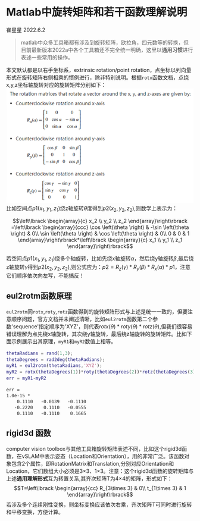 # Matlab中旋转矩阵和若干函数理解说明
崔星星 2022.6.2

>matlab中众多工具箱都有涉及到旋转矩阵，欧拉角，四元数等的转换，但目前最新版本2022a中各个工具箱还不完全统一明确，这里以**通用习惯**进行表述一些常用的操作。

本文默认都是以右手坐标系，extrinsic rotation/point rotation，点坐标以列向量形式在旋转矩阵右侧相乘的惯例进行，除非特别说明。根据`rotx`函数文档，点绕x,y,z坐标轴旋转对应的旋转矩阵分别如下：<br>
![rotation matrix](images/Rotation_matrix.png)
比如空间点$p1(x_1,y_1,z_1)$绕z轴旋转$\theta$度得到$p2(x_2,y_2,z_2)$,则数学上表示为：<br>

$$\left\lbrack \begin{array}{c}
x_2 \\
y_2 \\
z_2 
\end{array}\right\rbrack =\left\lbrack \begin{array}{ccc}
\cos \left(\theta \right) & -\sin \left(\theta \right) & 0\\
\sin \left(\theta \right) & \cos \left(\theta \right) & 0\\
0 & 0 & 1
\end{array}\right\rbrack*\left\lbrack \begin{array}{c}
x_1 \\
y_1 \\
z_1 
\end{array}\right\rbrack$$


若空间点$p1(x_1,y_1,z_1)$绕多个轴旋转，比如先绕x轴旋转$\alpha$，然后绕y轴旋转$\beta$,最后绕z轴旋转$\gamma$得到$p2(x_2,y_2,z_2)$,则公式应为：$p2 = R_z(\gamma)*R_y(\beta)*R_x(\alpha)*p1$，注意它们顺序依次向左写，不能搞反！

## eul2rotm函数原理
`eul2rotm`同`rotx`,`roty`,`rotz`函数得到的旋转矩阵形式与上述是统一一致的，但要注意顺序问题，官方文档并未阐述清晰，比如`eul2rotm`函数第二个参数'sequence'指定顺序为'XYZ'，则代表$rotx(\theta)*roty(\theta)*rotz(\theta)$,但我们很容易错误理解为点先绕x轴旋转，其次绕y轴旋转，最后绕z轴旋转的旋转矩阵。比如下面示例展示出其原理，`myR1`和`myR2`数值上相等。
```matlab
thetaRadians = rand(1,3);
thetaDegrees = rad2deg(thetaRadians);
myR1 = eul2rotm(thetaRadians,'XYZ');
myR2 = rotx(thetaDegrees(1))*roty(thetaDegrees(2))*rotz(thetaDegrees(3));
err = myR1-myR2
```
```text
err =
1.0e-15 *
    0.1110   -0.0139   -0.1110
   -0.2220    0.1110   -0.0555
    0.1110   -0.1110    0.1665
```

## rigid3d 函数
computer vision toolbox与其他工具箱旋转矩阵表述不同，比如这个rigid3d函数，在vSLAM中表示姿态（Location和Orientation），用的非常广泛。该函数对象包含2个属性，即RotationMatrix和Translation,分别对应Orientation和Location，它们数组大小必须是3×3、1×3。注意：这个rigid3d函数的旋转矩阵与上述**通用理解形式**互为转置关系,其齐次矩阵T为4×4的矩阵，形式如下：
$$T=\left\lbrack \begin{array}{cc}
R_{3\times 3}  & 0\\
t_{1\times 3}  & 1
\end{array}\right\rbrack$$
若涉及多个连续刚性变换，则坐标变换应该依次右乘，齐次矩阵T可同时进行旋转和平移变换，方便计算。
